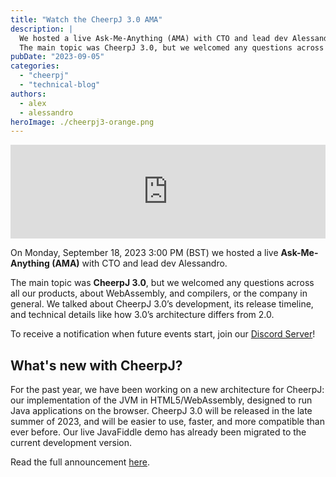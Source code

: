 ```yaml
---
title: "Watch the CheerpJ 3.0 AMA"
description: |
  We hosted a live Ask-Me-Anything (AMA) with CTO and lead dev Alessandro.
  The main topic was CheerpJ 3.0, but we welcomed any questions across all our products, about WebAssembly, and compilers, or the company in general. We talked about CheerpJ 3.0’s development, its release timeline, and technical details like how 3.0’s architecture differs from 2.0.
pubDate: "2023-09-05"
categories:
  - "cheerpj"
  - "technical-blog"
authors:
  - alex
  - alessandro
heroImage: ./cheerpj3-orange.png
---
```


<iframe title="&quot;It's impossible!&quot; - Building a Java JVM in the browser (CheerpJ 3.0 AMA)" src="https://www.youtube.com/embed/Z-mHW6ldgco" width="100%" class="aspect-video" frameborder="0" allowfullscreen="allowfullscreen"></iframe>

On Monday, September 18, 2023 3:00 PM (BST) we hosted a live **Ask-Me-Anything (AMA)** with CTO and lead dev Alessandro.

The main topic was **CheerpJ 3.0**, but we welcomed any questions across all our products, about WebAssembly, and compilers, or the company in general. We talked about CheerpJ 3.0’s development, its release timeline, and technical details like how 3.0’s architecture differs from 2.0.

To receive a notification when future events start, join our [Discord Server](https://discord.gg/qBMHpK9Kqv)!

## What's new with CheerpJ?

For the past year, we have been working on a new architecture for CheerpJ: our implementation of the JVM in HTML5/WebAssembly, designed to run Java applications on the browser. CheerpJ 3.0 will be released in the late summer of 2023, and will be easier to use, faster, and more compatible than ever before. Our live JavaFiddle demo has already been migrated to the current development version.

Read the full announcement [here](https://leaningtech.com/announcing-cheerpj-3-0-a-jvm-replacement-in-html5-and-webassembly-to-run-java-applications-and-applets-on-modern-browsers/).
